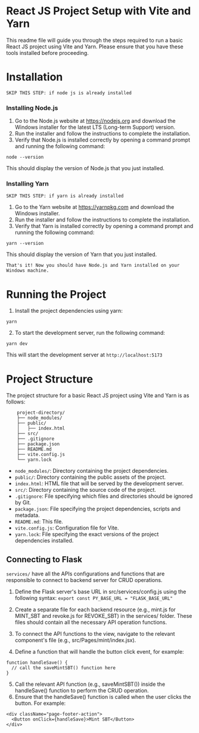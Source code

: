 # React JS Project Setup with Vite and Yarn

This readme file will guide you through the steps required to run a basic React JS project using Vite and Yarn. Please ensure that you have these tools installed before proceeding.

# Installation
`SKIP THIS STEP: if node js is already installed `
### Installing Node.js
1. Go to the Node.js website at https://nodejs.org and download the Windows installer for the latest LTS (Long-term Support) version.
2. Run the installer and follow the instructions to complete the installation.
3. Verify that Node.js is installed correctly by opening a command prompt and running the following command:
```
node --version
```
This should display the version of Node.js that you just installed.

### Installing Yarn
`SKIP THIS STEP: if yarn is already installed `
1. Go to the Yarn website at https://yarnpkg.com and download the Windows installer.
2. Run the installer and follow the instructions to complete the installation.
3. Verify that Yarn is installed correctly by opening a command prompt and running the following command:
```
yarn --version
```
This should display the version of Yarn that you just installed.

`That's it! Now you should have Node.js and Yarn installed on your Windows machine.`


# Running the Project

1. Install the project dependencies using yarn:
```
yarn
```

2. To start the development server, run the following command:
```
yarn dev
```
This will start the development server at `http://localhost:5173`


# Project Structure

The project structure for a basic React JS project using Vite and Yarn is as follows:
```
    project-directory/
    ├── node_modules/
    ├── public/
    │   ├── index.html
    ├── src/
    ├── .gitignore
    ├── package.json
    ├── README.md
    ├── vite.config.js
    └── yarn.lock
```

- `node_modules/`: Directory containing the project dependencies.
- `public/`: Directory containing the public assets of the project.
- `index.html`: HTML file that will be served by the development server.
- `src/`: Directory containing the source code of the project.
- `.gitignore`: File specifying which files and directories should be ignored by Git.
- `package.json`: File specifying the project dependencies, scripts and metadata.
- `README.md`: This file.
- `vite.config.js`: Configuration file for Vite.
- `yarn.lock`: File specifying the exact versions of the project dependencies installed.


## Connecting to Flask

`services/` have all the APIs configurations and functions that are responsible to connect to backend server for CRUD operations.

1. Define the Flask server's base URL in src/services/config.js using the following syntax: 
```export const PY_BASE_URL = "FLASK_BASE_URL"```

2. Create a separate file for each backend resource (e.g., mint.js for MINT_SBT and revoke.js for REVOKE_SBT) in the services/ folder. These files should contain all the necessary API operation functions.

3. To connect the API functions to the view, navigate to the relevant component's file (e.g., src/Pages/mint/index.jsx).

4. Define a function that will handle the button click event, for example:
```
function handleSave() {
  // call the saveMintSBT() function here
}
```
5. Call the relevant API function (e.g., saveMintSBT()) inside the handleSave() function to perform the CRUD operation.
6. Ensure that the handleSave() function is called when the user clicks the button. For example:
```
<div className="page-footer-action">
  <Button onClick={handleSave}>Mint SBT</Button>
</div>
```